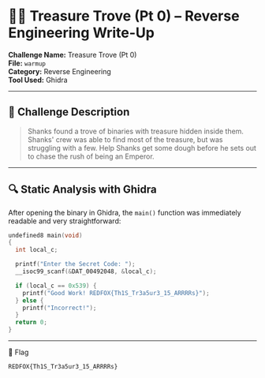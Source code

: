 # 🏴‍☠️ Treasure Trove (Pt 0) – Reverse Engineering Write-Up

**Challenge Name:** Treasure Trove (Pt 0)  
**File:** `warmup`  
**Category:** Reverse Engineering  
**Tool Used:** Ghidra

---

## 📜 Challenge Description

> Shanks found a trove of binaries with treasure hidden inside them. Shanks' crew was able to find most of the treasure, but was struggling with a few.
> Help Shanks get some dough before he sets out to chase the rush of being an Emperor.

---

## 🔍 Static Analysis with Ghidra

After opening the binary in Ghidra, the `main()` function was immediately readable and very straightforward:

```c
undefined8 main(void)
{
  int local_c;

  printf("Enter the Secret Code: ");
  __isoc99_scanf(&DAT_00492048, &local_c);

  if (local_c == 0x539) {
    printf("Good Work! REDFOX{Th1S_Tr3a5ur3_15_ARRRRs}");
  } else {
    printf("Incorrect!");
  }
  return 0;
}
```

---

🏁 Flag
```
REDFOX{Th1S_Tr3a5ur3_15_ARRRRs}
```
